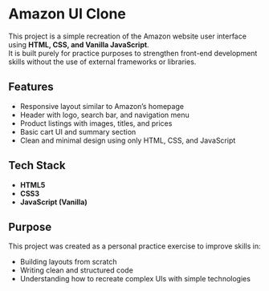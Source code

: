 # Amazon UI Clone

This project is a simple recreation of the Amazon website user interface using **HTML, CSS, and Vanilla JavaScript**.  
It is built purely for practice purposes to strengthen front-end development skills without the use of external frameworks or libraries.

## Features
- Responsive layout similar to Amazon’s homepage  
- Header with logo, search bar, and navigation menu  
- Product listings with images, titles, and prices  
- Basic cart UI and summary section  
- Clean and minimal design using only HTML, CSS, and JavaScript  

## Tech Stack
- **HTML5**  
- **CSS3**  
- **JavaScript (Vanilla)**  

## Purpose
This project was created as a personal practice exercise to improve skills in:
- Building layouts from scratch  
- Writing clean and structured code  
- Understanding how to recreate complex UIs with simple technologies  
